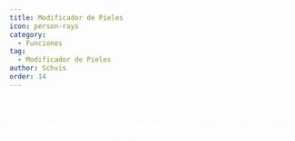 ```yaml
---
title: Modificador de Pieles
icon: person-rays
category:
  - Funciones
tag:
  - Modificador de Pieles
author: Schvis
order: 14
---
```


## <span style='color:white;'>Modificador de Pieles te permite cambiar la skin del personaje gratuitamente.</span>